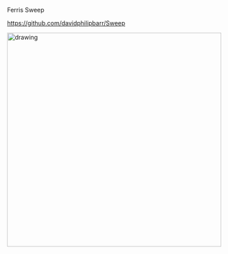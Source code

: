 Ferris Sweep

https://github.com/davidphilipbarr/Sweep

<img src="https://user-images.githubusercontent.com/1384547/174482347-83eb90e9-8fd6-430c-b402-c56286a1b4f9.jpg" alt="drawing" width="500"/>
